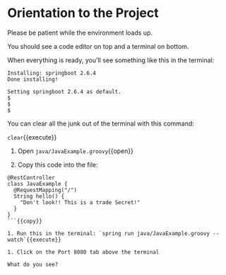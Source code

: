 # Orientation to the Project

Please be patient while the environment loads up. 

You should see a code editor on top and a terminal on bottom.

When everything is ready, you'll see something like this in the terminal:

```
Installing: springboot 2.6.4
Done installing!

Setting springboot 2.6.4 as default.
$ 
$ 
$ 
```

You can clear all the junk out of the terminal with this command:

`clear`{{execute}}

1. Open `java/JavaExample.groovy`{{open}}

1. Copy this code into the file:

```
@RestController
class JavaExample {
  @RequestMapping("/")
  String hello() {
    "Don't look!! This is a trade Secret!"
  }
}
```{{copy}}

1. Run this in the terminal: `spring run java/JavaExample.groovy -- watch`{{execute}}

1. Click on the Port 8080 tab above the terminal

What do you see?
